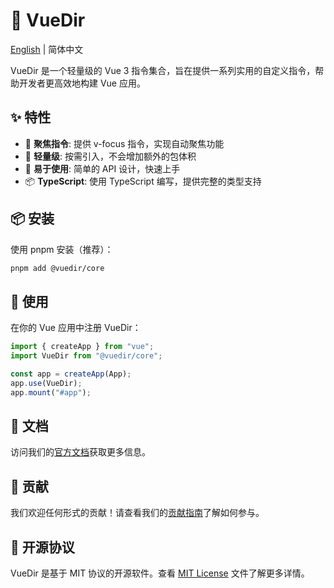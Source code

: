 # 📡 VueDir

[English](./README.en.md) | 简体中文

VueDir 是一个轻量级的 Vue 3 指令集合，旨在提供一系列实用的自定义指令，帮助开发者更高效地构建 Vue 应用。

## ✨ 特性

- 🎯 **聚焦指令**: 提供 v-focus 指令，实现自动聚焦功能
- 🎨 **轻量级**: 按需引入，不会增加额外的包体积
- 🔧 **易于使用**: 简单的 API 设计，快速上手
- 📦 **TypeScript**: 使用 TypeScript 编写，提供完整的类型支持

## 📦 安装

使用 pnpm 安装（推荐）：

```bash
pnpm add @vuedir/core
```

## 🚀 使用

在你的 Vue 应用中注册 VueDir：

```ts
import { createApp } from "vue";
import VueDir from "@vuedir/core";

const app = createApp(App);
app.use(VueDir);
app.mount("#app");
```

## 📖 文档

访问我们的[官方文档](https://vuedir.codepaintstudio.com)获取更多信息。

## 🤝 贡献

我们欢迎任何形式的贡献！请查看我们的[贡献指南](./CONTRIBUTING.md)了解如何参与。

## 📄 开源协议

VueDir 是基于 MIT 协议的开源软件。查看 [MIT License](https://github.com/CodePaintStudio/vuedir/blob/main/LICENSE) 文件了解更多详情。
